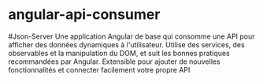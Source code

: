 # angular-api-consumer
#Json-Server
Une application Angular de base qui consomme une API pour afficher des données dynamiques à l'utilisateur. Utilise des services, des observables et la manipulation du DOM, et suit les bonnes pratiques recommandées par Angular. Extensible pour ajouter de nouvelles fonctionnalités et connecter facilement votre propre API
